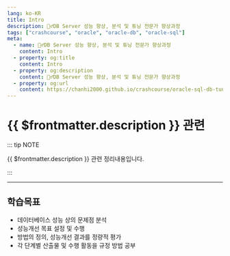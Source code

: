 ```yaml
---
lang: ko-KR
title: Intro
description: 🙆‍♂️DB Server 성능 향상, 분석 및 튜닝 전문가 향상과정
tags: ["crashcourse", "oracle", "oracle-db", "oracle-sql"]
meta:
  - name: 🙆‍♂️DB Server 성능 향상, 분석 및 튜닝 전문가 향상과정
    content: Intro
  - property: og:title
    content: Intro
  - property: og:description
    content: 🙆‍♂️DB Server 성능 향상, 분석 및 튜닝 전문가 향상과정
  - property: og:url
    content: https://chanhi2000.github.io/crashcourse/oracle-sql-db-tuning/index.html
---
```


# {{ $frontmatter.description }} 관련

::: tip NOTE

{{ $frontmatter.description }} 관련 정리내용입니다.

:::

---

## 학습목표

- 데이터베이스 성능 상의 문제점 분석
- 성능개선 목표 설정 및 수행
- 방법의 정의, 성능개선 결과를 정량적 평가
- 각 단계별 산출물 및 수행 활동을 규정 방법 공부

<TagLinks />